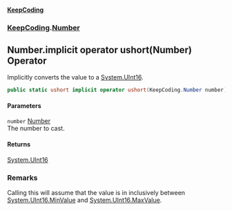 #### [KeepCoding](index.md 'index')
### [KeepCoding](KeepCoding.md 'KeepCoding').[Number](KeepCoding_Number.md 'KeepCoding.Number')
## Number.implicit operator ushort(Number) Operator
Implicitly converts the value to a [System.UInt16](https://docs.microsoft.com/en-us/dotnet/api/System.UInt16 'System.UInt16').  
```csharp
public static ushort implicit operator ushort(KeepCoding.Number number);
```
#### Parameters
<a name='KeepCoding_Number_op_Implicitushort(KeepCoding_Number)_number'></a>
`number` [Number](KeepCoding_Number.md 'KeepCoding.Number')  
The number to cast.
  
#### Returns
[System.UInt16](https://docs.microsoft.com/en-us/dotnet/api/System.UInt16 'System.UInt16')  
### Remarks
Calling this will assume that the value is in inclusively between [System.UInt16.MinValue](https://docs.microsoft.com/en-us/dotnet/api/System.UInt16.MinValue 'System.UInt16.MinValue') and [System.UInt16.MaxValue](https://docs.microsoft.com/en-us/dotnet/api/System.UInt16.MaxValue 'System.UInt16.MaxValue').  
